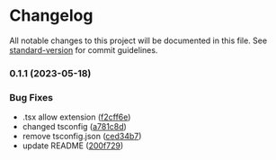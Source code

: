 # Changelog

All notable changes to this project will be documented in this file. See [standard-version](https://github.com/conventional-changelog/standard-version) for commit guidelines.

### 0.1.1 (2023-05-18)


### Bug Fixes

* .tsx allow extension ([f2cff6e](https://github.com/Computeiros-Estonia/frontend-react/commit/f2cff6e7b134b01a4c26380220c367943ada8381))
* changed tsconfig ([a781c8d](https://github.com/Computeiros-Estonia/frontend-react/commit/a781c8dd5533239f76fc25888aaed584fe3ba87a))
* remove tsconfig.json ([ced34b7](https://github.com/Computeiros-Estonia/frontend-react/commit/ced34b75b05f16f0d97128a8dc3a7c1598f76b9c))
* update README ([200f729](https://github.com/Computeiros-Estonia/frontend-react/commit/200f729780bcfc277aeeef73e90f955ca427b329))
